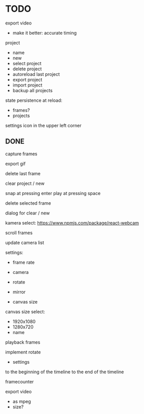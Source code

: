 # TODO

export video

- make it better: accurate timing

project

- name
- new
- select project
- delete project
- autoreload last project
- export project
- import project
- backup all projects

state persistence at reload:

- frames?
- projects

settings icon in the upper left corner

## DONE

capture frames

export gif

delete last frame

clear project / new

snap at pressing enter
play at pressing space

delete selected frame

dialog for clear / new

kamera select:
<https://www.npmjs.com/package/react-webcam>

scroll frames

update camera list

settings:

- frame rate
- camera

- rotate
- mirror
- canvas size

canvas size select:

- 1920x1080
- 1280x720
- name

playback frames

implement rotate

- settings

to the beginning of the timeline
to the end of the timeline

framecounter

export video

- as mpeg
- size?
